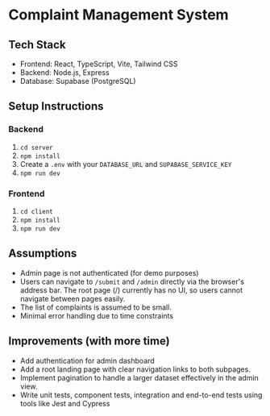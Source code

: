 # Complaint Management System

## Tech Stack
- Frontend: React, TypeScript, Vite, Tailwind CSS
- Backend: Node.js, Express
- Database: Supabase (PostgreSQL)

## Setup Instructions

### Backend
1. `cd server`
2. `npm install`
3. Create a `.env` with your `DATABASE_URL` and `SUPABASE_SERVICE_KEY`
4. `npm run dev`

### Frontend
1. `cd client`
2. `npm install`
3. `npm run dev`

## Assumptions
- Admin page is not authenticated (for demo purposes)
- Users can navigate to `/submit` and `/admin` directly via the browser's address bar.
The root page (/) currently has no UI, so users cannot navigate between pages easily.
- The list of complaints is assumed to be small.
- Minimal error handling due to time constraints

## Improvements (with more time)
- Add authentication for admin dashboard
- Add a root landing page with clear navigation links to both subpages.
- Implement pagination to handle a larger dataset effectively in the admin view.
- Write unit tests, component tests, integration and end-to-end tests using tools like Jest and Cypress

